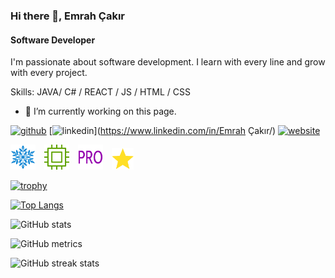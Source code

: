 ### Hi there 👋, Emrah Çakır
#### Software Developer
I'm passionate about software development. I learn with every line and grow with every project.

Skills: JAVA/ C# / REACT / JS / HTML / CSS

- 🔭 I’m currently working on this page. 


[<img src='https://cdn.jsdelivr.net/npm/simple-icons@3.0.1/icons/github.svg' alt='github' height='40'>](https://github.com/emrahc4)  [<img src='https://cdn.jsdelivr.net/npm/simple-icons@3.0.1/icons/linkedin.svg' alt='linkedin' height='40'>](https://www.linkedin.com/in/Emrah Çakır/)  [<img src='https://cdn.jsdelivr.net/npm/simple-icons@3.0.1/icons/icloud.svg' alt='website' height='40'>](https://emrah-cakir.netlify.app/)  

<a href='https://archiveprogram.github.com/'><img src='https://raw.githubusercontent.com/acervenky/animated-github-badges/master/assets/acbadge.gif' width='40' height='40'></a> <a href='https://docs.github.com/en/developers'><img src='https://raw.githubusercontent.com/acervenky/animated-github-badges/master/assets/devbadge.gif' width='40' height='40'></a> <a href='https://github.com/pricing'><img src='https://raw.githubusercontent.com/acervenky/animated-github-badges/master/assets/pro.gif' width='40' height='40'></a> <a href='https://stars.github.com/'><img src='https://raw.githubusercontent.com/acervenky/animated-github-badges/master/assets/starbadge.gif' width='35' height='35'></a> 

[![trophy](https://github-profile-trophy.vercel.app/?username=emrahc4)](https://github.com/ryo-ma/github-profile-trophy)

[![Top Langs](https://github-readme-stats.vercel.app/api/top-langs/?username=emrahc4)](https://github.com/anuraghazra/github-readme-stats)

![GitHub stats](https://github-readme-stats.vercel.app/api?username=emrahc4&show_icons=true&count_private=true)  

![GitHub metrics](https://metrics.lecoq.io/emrahc4)  

![GitHub streak stats](https://streak-stats.demolab.com/?user=emrahc4)  

